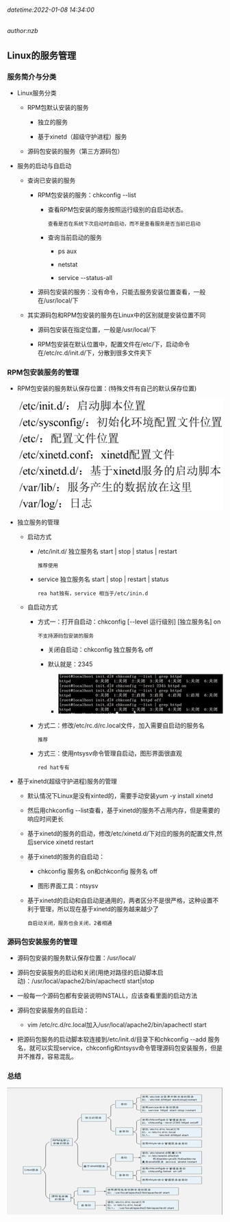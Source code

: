 ###### datetime:2022-01-08 14:34:00

###### author:nzb

## Linux的服务管理

### 服务简介与分类

* Linux服务分类

    * RPM包默认安装的服务

        * 独立的服务

        * 基于xinetd（超级守护进程）服务

    * 源码包安装的服务（第三方源码包）

* 服务的启动与自启动

    * 查询已安装的服务

        * RPM包安装的服务：chkconfig --list

            * 查看RPM包安装的服务按照运行级别的自启动状态。

              `查看是否在系统下次启动时自启动，而不是查看服务是否当前已启动`

            * 查询当前启动的服务

                * ps aux

                * netstat

                * service --status-all

        * 源码包安装的服务：没有命令，只能去服务安装位置查看，一般在/usr/local/下

    * 其实源码包和RPM包安装的服务在Linux中的区别就是安装位置不同

        * 源码包安装在指定位置，一般是/usr/local/下

        * RPM包安装在默认位置中，配置文件在/etc/下，启动命令在/etc/rc.d/init.d/下，分散到很多文件夹下

### RPM包安装服务的管理

* RPM包安装的服务默认保存位置：(特殊文件有自己的默认保存位置)

  ![](../res/76f488bd-43bd-4146-a556-fd93f9e1d680-5771924.jpg)

* 独立服务的管理

    * 启动方式

        * /etc/init.d/ 独立服务名 start | stop | status | restart

          `推荐使用`

        * service 独立服务名 start | stop | restart | status

          `rea hat独有，service 相当于/etc/inin.d`

    * 自启动方式

        * 方式一：打开自启动：chkconfig [--level 运行级别] [独立服务名] on

          `不支持源码包安装的服务`

            * 关闭自启动：chkconfig 独立服务名 off

            * 默认就是：2345

                * ![](../res/e03e80d7-bd16-46ba-928b-f081454a6714-5771924.jpg)

        * 方式二：修改/etc/rc.d/rc.local文件，加入需要自启动的服务名

          `推荐`

        * 方式三：使用ntsysv命令管理自启动，图形界面很直观

          `red hat专有`

* 基于xinetd(超级守护进程)服务的管理

    * 默认情况下Linux是没有xinted的，需要手动安装yum -y install xinetd

    * 然后用chkconfig --list查看，基于xinetd的服务不占用内存，但是需要的响应时间更长

    * 基于xinetd的服务的启动，修改/etc/xinetd.d/下对应的服务的配置文件,然后service xinetd restart

    * 基于xinetd的服务的自启动：

        * chkconfig 服务名 on和chkconfig 服务名 off

        * 图形界面工具：ntsysv

    * 基于xinetd的启动和自启动是通用的，两者区分不是很严格，这种设置不利于管理，所以现在基于xinetd的服务越来越少了

      `自启动关闭，服务也会关闭，2者相通`

### 源码包安装服务的管理

* 源码包安装的服务默认保存位置：/usr/local/

* 源码包安装服务的启动和关闭(用绝对路径的启动脚本启动)：/usr/local/apache2/bin/apachectl start|stop

* 一般每一个源码包都有安装说明INSTALL，应该查看里面的启动方法

* 源码包安装服务的自启动：

    * vim /etc/rc.d/rc.local加入/usr/local/apache2/bin/apachectl start

* 把源码包服务的启动脚本软连接到/etc/init.d/目录下和chkconfig --add 服务名，就可以实现service，chkconfig和ntsysv命令管理源码包安装服务，但是并不推荐，容易混乱。

### 总结

![](../res/aff76657-a46d-46b7-bc75-712860dcfbe4-5771924.jpg)